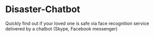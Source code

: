 # Disaster-Chatbot
Quickly find out if your loved one is safe via face recognition service delivered by a chatbot (Skype, Facebook messenger)
